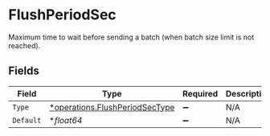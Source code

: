 # FlushPeriodSec

Maximum time to wait before sending a batch (when batch size limit is not reached).


## Fields

| Field                                                                           | Type                                                                            | Required                                                                        | Description                                                                     |
| ------------------------------------------------------------------------------- | ------------------------------------------------------------------------------- | ------------------------------------------------------------------------------- | ------------------------------------------------------------------------------- |
| `Type`                                                                          | [*operations.FlushPeriodSecType](../../models/operations/flushperiodsectype.md) | :heavy_minus_sign:                                                              | N/A                                                                             |
| `Default`                                                                       | **float64*                                                                      | :heavy_minus_sign:                                                              | N/A                                                                             |